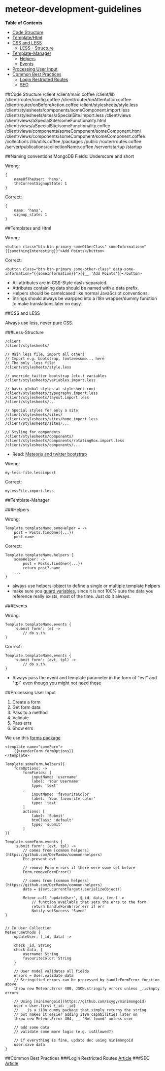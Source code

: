meteor-development-guidelines
=============================

**Table of Contents**
- [Code Structure](#code-structure)
- [Template/Html](#templates-and-html)
- [CSS and LESS](#css-and-less)
    - [LESS - Structure](#less-structure)
- [Template-Manager](#template-manager)
    - [Helpers](#helpers)
    - [Events](#events)
- [Processing User Input](#processing-user-input)
- [Common Best Practices](#common-best-practices)
    - [Login Restricted Routes](#login-restricted-routes)
    - [SEO](#seo)

##Code Structure
    /client
    /client/main.coffee
    /client/lib
    /client/router/config.coffee
    /client/router/onAfterAction.coffee
    /client/router/onBeforeAction.coffee
    /client/stylesheets/style.less
    /client/stylesheets/components/someComponent.import.less
    /client/stylesheets/sites/aSpecialSite.import.less
    /client/views
    /client/views/aSpecialSite/someFunctionality.html
    /client/views/aSpecialSite/someFunctionality.coffee
    /client/views/components/someComponent/someComponent.html
    /client/views/components/someComponent/someComponent.coffee
    /collections
    /lib/utils.coffee
    /packages
    /public
    /router/routes.coffee
    /server/publications/collectionName.coffee
    /server/startup
    /startup

##Naming conventions
MongoDB Fields: Underscore and short

Wrong:
    
    {
        nameOfTheUser: 'hans',
        theCurrentSignupState: 1
    }

Correct:

    {
        name: 'hans',
        signup_state: 1
    }

##Templates and Html

Wrong:

    <button class="btn btn-primary someOtherClass" someInformation="{{somethingInteresting}}">Add Points</button>

Correct:

    <button class="btn btn-primary some-other-class" data-some-information="{{someInformation}}">{{__ 'Add Points'}}</button>

- All attributes are in CSS-Style dash-separated.
- Attributes containing data should be named with a data prefix.
- Helpers should be camelcased like normal JavaScript conventions.
- Strings should always be warpped into a i18n wrapper/dummy function to make translations later on easy.

##CSS and LESS

Always use less, never pure CSS.

###Less-Structure

    /client
    /client/stylesheets/
    
    // Main less file, import all others
    // Import e.g. bootstrap, fontawesome... here
    // The only .less file!
    /client/stylesheets/style.less
    
    // override twitter bootstrap (etc.) variables
    /client/stylesheets/variables.import.less
    
    // basic global styles at stylesheet-root
    /client/stylesheets/typography.import.less
    /client/stylesheets/layout.import.less
    /client/stylesheets/...
    
    // Special styles for only a site
    /client/stylesheets/sites/
    /client/stylesheets/sites/home.import.less
    /client/stylesheets/sites/...

    // Styling for components
    /client/stylesheets/components/
    /client/stylesheets/components/rotatingBox.import.less
    /client/stylesheets/components/...

- Read: [Meteorjs and twitter bootstrap](http://www.manuel-schoebel.com/blog/meteorjs-and-twitter-bootstrap---the-right-way)

Wrong:

    my-less-file.lessimport

Correct:

    myLessFile.import.less


##Template-Manager

###Helpers

Wrong:

    Template.templateName.someHelper = ->
        post = Posts.findOne({...})
        post.name
    
Correct:

    Template.templateName.helpers {
        someHelper: ->
            post = Posts.findOne({...})
            return post?.name
        ...
    }

- always use helpers-object to define a single or multiple template helpers
- make sure you [guard variables](https://dweldon.silvrback.com/guards), since it is not 100% sure the data you reference really exists, most of the time. Just do it always.

###Events

Wrong:

    Template.templateName.events {
        'submit form': (e) ->
            // do s.th.
    }
    
Correct:

    Template.templateName.events {
        'submit form': (evt, tpl) ->
            // do s.th.
    }
    
- Always pass the event and template parameter in the form of "evt" and "tpl" even though you might not need those

##Processing User Input

1. Create a form
2. Get form data
3. Pass to a method
4. Validate
5. Pass errs
6. Show errs


We use this [forms package](https://github.com/DerMambo/mambo-forms/blob/master/form.html)

    <template name="someForm">
        {{>renderForm formOptions}}
    </template>
    
    Template.someForm.helpers({
        formOptions: ->
            formFields: [
                inputName: 'username'
                label: 'Your Username'
                type: 'text'
            ,
                inputName: 'favouriteColor'
                label: 'Your favourite color'
                type: 'text'
            ]
            actions: [
                label: 'Submit'
                btnClass: 'default'
                type: 'submit'
            ]
    })

    Template.someForm.events {
        'submit form': (evt, tpl) ->
            // comes from [common helpers](https://github.com/DerMambo/common-helpers)
            Etc.prevent evt
            
            // remove Form errors if there were some set before
            Form.removeFormError()
            
            // comes from [common helpers](https://github.com/DerMambo/common-helpers)
            data = $(evt.currentTarget).serializeObject()
            
            Meteor.call 'updateUser', @_id, data, (err) ->
                // function available that sets the errs to the form
                return handleFormError err if err
                Notify.setSuccess 'Saved'
    }


    // In User Collection
    Meteor.methods {
        updateUser: (_id, data) ->
        
        check _id, String
        check data, {
            username: String
            favouriteColor: String
        }
        
        // User model validates all fields
        errors = User.validate data
        // Stringified errors can be processed by handleFormError function above
        throw new Meteor.Error 400, JSON.stringify errors unless _.isEmpty errors
        
        // Using [minimongoid](https://github.com/Exygy/minimongoid)
        user = User.first {_id: _id} 
        // __ is a i18n dummy package that simply returns the string
        // but makes it easier adding i18n capabilities later on
        throw new Meteor.Error 404, __ 'Not found' unless user
        
        // add some data
        // validate some more logic (e.g. isAllowed?)
    
        // if everything is fine, update doc using minimongoid
        user.save data
    }
    
##Common Best Practices
###Login Restricted Routes
[Article](http://www.manuel-schoebel.com/blog/login-required-for-an-url-done-right)
###SEO
[Article](http://www.manuel-schoebel.com/blog/meteor-and-seo)
